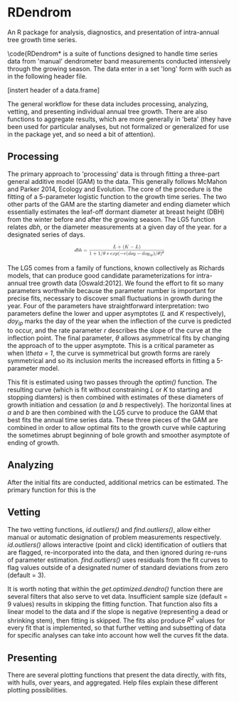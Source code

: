 # RDendrom
An R package for analysis, diagnostics, and presentation of intra-annual tree growth time series.

\code{RDendrom* is a suite of functions designed to handle time series data from 'manual' dendrometer band measurements conducted intensively through the growing season. The data enter in a set 'long' form with such as in the following header file.

[instert header of a data.frame]

The general workflow for these data includes processing, analyzing, vetting, and presenting individual annual tree growth. There are also functions to aggregate results, which are more generally in 'beta' (they have been used for particular analyses, but not formalized or generalized for use in the package yet, and so need a bit of attention).

## Processing

The primary approach to 'processing' data is through fitting a three-part general additive model (GAM) to the data. This generally follows McMahon and Parker 2014, Ecology and Evolution. The core of the procedure is the fitting of a 5-parameter logistic function to the growth time series. The two other parts of the GAM are the starting diameter and ending diameter which essentially estimates the leaf-off dormant diameter at breast height (DBH) from the winter before and after the growing season. The LG5 function relates *dbh*, or the diameter measurements at a given day of the year.  for a designated series of days.

<p align="center">
<img src="LG5.png" width="40%">
</p>

The LG5 comes from a family of functions, known collectively
as Richards models, that can produce good candidate parameterizations for intra-
annual tree growth data [Oswald:2012]. We found the effort to fit so many parameters worthwhile
because the parameter number is important for precise fits, necessary to
discover small fluctuations in growth during the year.  Four of the parameters
have straightforward interpretation: two parameters define the lower and upper
asymptotes (*L* and *K* respectively), *doy<sub>ip</sub>* marks the day of the year
when the inflection of the curve is predicted to occur, and the rate parameter
*r* describes the slope of the curve at the inflection point. The final
parameter, *&theta;* allows asymmetrical fits by changing the approach of to
the upper asymptote. This is a critical parameter as when *\theta = 1*, the
curve is symmetrical but growth forms are rarely symmetrical and so its
inclusion merits the increased efforts in fitting a 5-parameter model.  

This fit is estimated using two passes through the *optim()* function.  The resulting curve (which is fit without constraining *L* or *K* to starting and stopping diamters) is then combined with estimates of these diameters of growth initiation and cessation (*a* and *b* respectively). The horizontal lines at *a* and *b* are then combined with the LG5 curve to produce the GAM that best fits the annual time series data. These three pieces of the GAM are combined in order to allow optimal fits to the growth curve while capturing the sometimes abrupt beginning of bole growth and smoother asymptote of ending of growth. 

## Analyzing

After the initial fits are conducted, additional metrics can be estimated. The primary function for this is the 

## Vetting

The two vetting functions, *id.outliers()* and *find.outliers()*, allow either manual or automatic designation of problem measurements respectively. *id.outliers()* allows interactive (point and click) identification of outliers that are flagged, re-incorporated into the data, and then ignored during re-runs of parameter estimation. *find.outliers()* uses residuals from the fit curves to flag values outside of a designated numer of standard deviations from zero (default = 3). 

It is worth noting that within the *get.optimized.dendro()* function there are several filters that also serve to vet data. Insufficient sample size (default = 9 values) results in skipping the fitting function. That function also fits a linear model to the data and if the slope is negative (representing a dead or shrinking stem), then fitting is skipped. The fits also produce *R<sup>2</sup>* values for every fit that is implemented, so that further vetting and subsetting of data for specific analyses can take into account how well the curves fit the data.

## Presenting

There are several plotting functions that present the data directly, with fits, with hulls, over years, and aggregated. Help files explain these different plotting possibilities.

